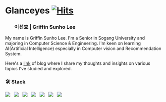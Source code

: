 # Glanceyes [![Hits](https://hits.seeyoufarm.com/api/count/incr/badge.svg?url=https%3A%2F%2Fgithub.com%2Fglanceyes&count_bg=%2371CDC5&title_bg=%234B5254&icon=buzzfeed.svg&icon_color=%23F5F5F5&title=Hits&edge_flat=false)](https://hits.seeyoufarm.com)

### <span role="image" aria-label="👦🏻" style="font-family: &quot;Apple Color Emoji&quot;, &quot;Segoe UI Emoji&quot;, NotoColorEmoji, &quot;Noto Color Emoji&quot;, &quot;Segoe UI Symbol&quot;, &quot;Android Emoji&quot;, EmojiSymbols; line-height: 1em; white-space: nowrap;">👦🏻</span> 이선호 | Griffin Sunho Lee

My name is Griffin Sunho Lee. I'm a Senior in Sogang University and majoring in Computer Science & Engineering. I'm keen on learning AI(Artificial Intelligence) especially in Computer vision and Recommendation System.

Here's a [link](https://www.glanceyes.com) of blog where I share my thoughts and insights on various topics I've studied and explored.
<br/>

### 🛠 Stack

<img src="http://img.shields.io/badge/C++-00599C?style=flat-square&logo=C%2B%2B&logoColor=white"> &nbsp;
<img src="http://img.shields.io/badge/Python-3766AB?style=flat-square&logo=Python&logoColor=white"> &nbsp;
<img src="https://img.shields.io/badge/PHP-777BB4?style=flat-square&logo=PHP&logoColor=white"/> &nbsp;
<img src="https://img.shields.io/badge/-TypeScript-%233178C6?style=flat-square&logoColor=white&logo=TypeScript"> &nbsp;
<img src="https://img.shields.io/badge/Node.js-339933?style=flat-square&logo=Node.js&logoColor=white"/></a> &nbsp;
<img src="https://img.shields.io/badge/MySQL-4479A1?style=flat-square&logo=MySQL&logoColor=white"/></a> &nbsp;
<img src="https://img.shields.io/badge/Amazon AWS-232F3E?style=flat-square&logo=Amazon%20AWS&logoColor=white"/></a>

